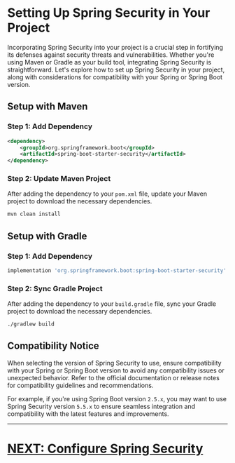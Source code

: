# Setting Up Spring Security in Your Project

Incorporating Spring Security into your project is a crucial step in fortifying its defenses against security threats and vulnerabilities. Whether you're using Maven or Gradle as your build tool, integrating Spring Security is straightforward. Let's explore how to set up Spring Security in your project, along with considerations for compatibility with your Spring or Spring Boot version.

## Setup with Maven

### Step 1: Add Dependency

```xml
<dependency>
    <groupId>org.springframework.boot</groupId>
    <artifactId>spring-boot-starter-security</artifactId>
</dependency>
```

### Step 2: Update Maven Project

After adding the dependency to your `pom.xml` file, update your Maven project to download the necessary dependencies.

```bash
mvn clean install
```

## Setup with Gradle

### Step 1: Add Dependency

```groovy
implementation 'org.springframework.boot:spring-boot-starter-security'
```

### Step 2: Sync Gradle Project

After adding the dependency to your `build.gradle` file, sync your Gradle project to download the necessary dependencies.

```bash
./gradlew build
```

## Compatibility Notice

When selecting the version of Spring Security to use, ensure compatibility with your Spring or Spring Boot version to avoid any compatibility issues or unexpected behavior. Refer to the official documentation or release notes for compatibility guidelines and recommendations.

For example, if you're using Spring Boot version `2.5.x`, you may want to use Spring Security version `5.5.x` to ensure seamless integration and compatibility with the latest features and improvements.

---

# [NEXT: Configure Spring Security](configure-spring-security.md)